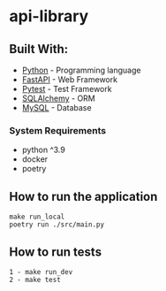 # api-library

## Built With:

- [Python](https://www.python.org/) - Programming language
- [FastAPI](https://fastapi.tiangolo.com/) - Web Framework
- [Pytest](https://docs.pytest.org/en/7.1.x/) - Test Framework
- [SQLAlchemy](https://www.sqlalchemy.org/) - ORM
- [MySQL](https://www.mysql.com/) - Database


### System Requirements
- python ^3.9
- docker
- poetry

## How to run the application
    make run_local
    poetry run ./src/main.py

## How to run tests
    1 - make run_dev
    2 - make test
